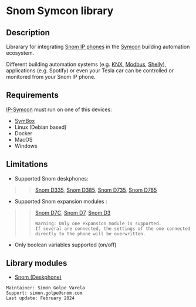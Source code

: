 # Snom Symcon library
## Description
Librarary for integrating [Snom IP phones](https://www.snom.com/en/products/) in the [Symcon](https://www.symcon.de/en/product/) building automation ecosystem.

Different building automation systems (e.g. [KNX](https://www.knx.org/knx-en/for-your-home/benefits/end-customers/), [Modbus](https://modbus.org/about_us.php), [Shelly](https://www.shelly.com/en)), applications (e.g. Spotify) or even your Tesla car can be controlled or monitored from your Snom IP phone.

## Requirements
[IP-Symcon](https://www.symcon.de/en/downloads/) must run on one of this devices:
- [SymBox](https://www.symcon.de/en/shop/symbox/)
- Linux (Debian based)
- Docker
- MacOS
- Windows

## Limitations
- Supported Snom deskphones: 
>>[Snom D335](https://www.snom.com/de/produkte/tischtelefone/d3xx/snom-d335/), [Snom D385](https://www.snom.com/de/produkte/tischtelefone/d3xx/snom-d385/), [Snom D735](https://www.snom.com/de/produkte/tischtelefone/d7xx/snom-d735/), [Snom D785](https://www.snom.com/de/produkte/tischtelefone/d7xx/snom-d785/)
- Supported Snom expansion modules :
>>[Snom D7C](https://www.snom.com/en/products/desk-phones/d7xx/snom-d7c/), [Snom D7](https://www.snom.com/de/produkte/tischtelefone/d7xx/snom-d7-w/), [Snom D3](https://www.snom.com/de/produkte/tischtelefone/d3xx/snom-d3/)
>>```
>>Warning: Only one expansion module is supported.
>>If several are connected, the settings of the one connected directly to the phone will be overwritten.
>>```
- Only boolean variables supported (on/off)

## Library modules
- [Snom (Deskphone)](https://github.com/symcon/Snom/tree/main/SnomDeskphone)

```
Maintainer: Simón Golpe Varela
Support: simon.golpe@snom.com
Last update: February 2024
```